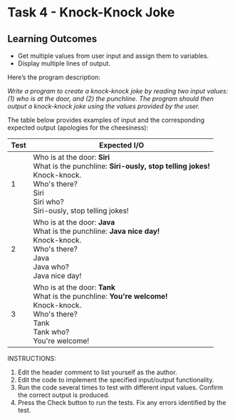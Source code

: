 # Task 4 - Knock-Knock Joke

## Learning Outcomes

- Get multiple values from user input and assign them to variables.
- Display multiple lines of output.

Here’s the program description:

<i>Write a program to create a knock-knock joke by reading two input values: (1) who is at the door, and (2) the punchline. The program should then output a knock-knock joke using the values provided by the user.</i>

The table below provides examples of input and the corresponding expected output (apologies for the cheesiness):

| Test | Expected I/O                                                                                                                                                                             | 
|------|------------------------------------------------------------------------------------------------------------------------------------------------------------------------------------------|
| 1    | Who is at the door: <b>Siri</b><br>What is the punchline: <b>Siri-ously, stop telling jokes!</b><br>Knock-knock.<br>Who's there?<br>Siri<br>Siri who?<br>Siri-ously, stop telling jokes! | 
| 2    | Who is at the door: <b>Java</b><br>What is the punchline: <b>Java nice day!</b><br>Knock-knock.<br>Who's there?<br>Java<br>Java who?<br>Java nice day!                                                              | 
| 3    | Who is at the door: <b>Tank</b><br>What is the punchline: <b>You're welcome!</b><br>Knock-knock.<br>Who's there?<br>Tank<br>Tank who?<br>You're welcome!                                                            | 


INSTRUCTIONS:

1. Edit the header comment to list yourself as the author.
2. Edit the code to implement the specified input/output functionality.
3. Run the code several times to test with different input values. Confirm the correct output is produced.
4. Press the Check button to run the tests. Fix any errors identified by the test.
